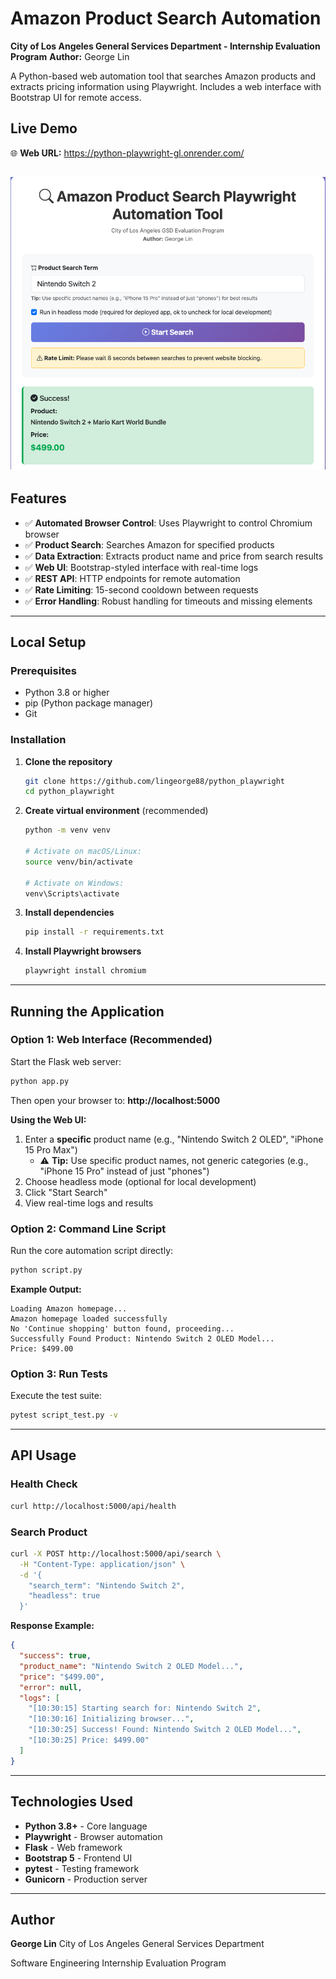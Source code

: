 # Amazon Product Search Automation

**City of Los Angeles General Services Department - Internship Evaluation Program**
**Author:** George Lin

A Python-based web automation tool that searches Amazon products and extracts pricing information using Playwright. Includes a web interface with Bootstrap UI for remote access.

## Live Demo

🌐 **Web URL:** https://python-playwright-gl.onrender.com/

![Web UI Screenshot](./resources/app.png)
---

## Features

- ✅ **Automated Browser Control**: Uses Playwright to control Chromium browser
- ✅ **Product Search**: Searches Amazon for specified products
- ✅ **Data Extraction**: Extracts product name and price from search results
- ✅ **Web UI**: Bootstrap-styled interface with real-time logs
- ✅ **REST API**: HTTP endpoints for remote automation
- ✅ **Rate Limiting**: 15-second cooldown between requests
- ✅ **Error Handling**: Robust handling for timeouts and missing elements

---

## Local Setup

### Prerequisites
- Python 3.8 or higher
- pip (Python package manager)
- Git

### Installation

1. **Clone the repository**
   ```bash
   git clone https://github.com/lingeorge88/python_playwright
   cd python_playwright
   ```

2. **Create virtual environment** (recommended)
   ```bash
   python -m venv venv

   # Activate on macOS/Linux:
   source venv/bin/activate

   # Activate on Windows:
   venv\Scripts\activate
   ```

3. **Install dependencies**
   ```bash
   pip install -r requirements.txt
   ```

4. **Install Playwright browsers**
   ```bash
   playwright install chromium
   ```

---

## Running the Application

### Option 1: Web Interface (Recommended)

Start the Flask web server:

```bash
python app.py
```

Then open your browser to: **http://localhost:5000**

**Using the Web UI:**
1. Enter a **specific** product name (e.g., "Nintendo Switch 2 OLED", "iPhone 15 Pro Max")
   - ⚠️ **Tip:** Use specific product names, not generic categories (e.g., "iPhone 15 Pro" instead of just "phones")
2. Choose headless mode (optional for local development)
3. Click "Start Search"
4. View real-time logs and results

### Option 2: Command Line Script

Run the core automation script directly:

```bash
python script.py
```

**Example Output:**
```
Loading Amazon homepage...
Amazon homepage loaded successfully
No 'Continue shopping' button found, proceeding...
Successfully Found Product: Nintendo Switch 2 OLED Model...
Price: $499.00
```

### Option 3: Run Tests

Execute the test suite:

```bash
pytest script_test.py -v
```

---

## API Usage

### Health Check
```bash
curl http://localhost:5000/api/health
```

### Search Product
```bash
curl -X POST http://localhost:5000/api/search \
  -H "Content-Type: application/json" \
  -d '{
    "search_term": "Nintendo Switch 2",
    "headless": true
  }'
```

**Response Example:**
```json
{
  "success": true,
  "product_name": "Nintendo Switch 2 OLED Model...",
  "price": "$499.00",
  "error": null,
  "logs": [
    "[10:30:15] Starting search for: Nintendo Switch 2",
    "[10:30:16] Initializing browser...",
    "[10:30:25] Success! Found: Nintendo Switch 2 OLED Model...",
    "[10:30:25] Price: $499.00"
  ]
}
```

---

## Technologies Used

- **Python 3.8+** - Core language
- **Playwright** - Browser automation
- **Flask** - Web framework
- **Bootstrap 5** - Frontend UI
- **pytest** - Testing framework
- **Gunicorn** - Production server

---

## Author

**George Lin**
City of Los Angeles General Services Department

Software Engineering Internship Evaluation Program